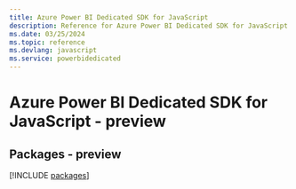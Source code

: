 ```yaml
---
title: Azure Power BI Dedicated SDK for JavaScript
description: Reference for Azure Power BI Dedicated SDK for JavaScript
ms.date: 03/25/2024
ms.topic: reference
ms.devlang: javascript
ms.service: powerbidedicated
---
```

# Azure Power BI Dedicated SDK for JavaScript - preview
## Packages - preview
[!INCLUDE [packages](power-bi-dedicated-index.md)]
